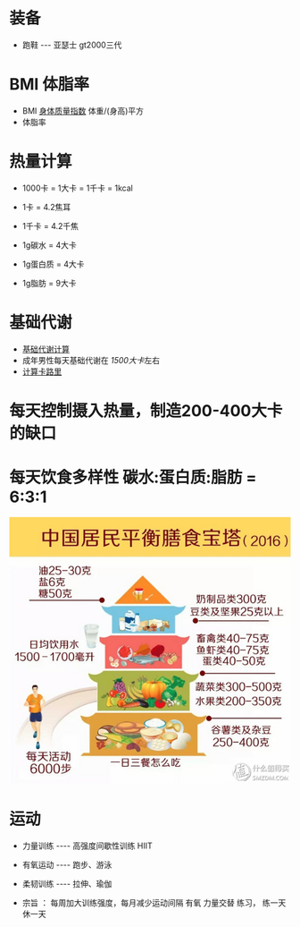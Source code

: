 

# 装备
* 跑鞋 --- 亚瑟士 gt2000三代


# BMI 体脂率 

* BMI [身体质量指数](http://www.boohee.com/assessment/bmi)   体重/(身高)平方
* 体脂率

# 热量计算
* 1000卡 = 1大卡 = 1千卡 = 1kcal
* 1卡 = 4.2焦耳
* 1千卡 = 4.2千焦

* 1g碳水 = 4大卡
* 1g蛋白质 = 4大卡
* 1g脂肪 = 9大卡

# 基础代谢

* [基础代谢计算](http://www.boohee.com/assessment/bmr)
*  成年男性每天基础代谢在 *1500大卡*左右
*  [计算卡路里](http://www.boohee.com/assessment/calory)

# 每天控制摄入热量，制造200-400大卡的缺口

# 每天饮食多样性  碳水:蛋白质:脂肪 = 6:3:1

![57cf62325abf3.jpg_e600](media/57cf62325abf3.jpg_e600.jpg)


# 运动

* 力量训练 ---- 高强度间歇性训练 HIIT
* 有氧运动 ---- 跑步、游泳
* 柔韧训练 ---- 拉伸、瑜伽

* 宗旨 ： 每周加大训练强度，每月减少运动间隔
	有氧 力量交替 练习， 练一天休一天


